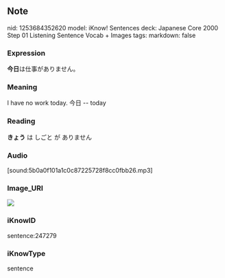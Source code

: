 ## Note
nid: 1253684352620
model: iKnow! Sentences
deck: Japanese Core 2000 Step 01 Listening Sentence Vocab + Images
tags: 
markdown: false

### Expression
<!DOCTYPE html>
<title></title>
<b>今日</b>は仕事がありません。



### Meaning
I have no work today.
今日 -- today

### Reading
<!DOCTYPE html>
<title></title>
<b>きょう</b> は しごと が ありません



### Audio
[sound:5b0a0f101a1c0c87225728f8cc0fbb26.mp3]

### Image_URI
<!DOCTYPE html>
<title></title>
<img src="f5cd0090093566eb88dc90001a7b15a1.jpg">



### iKnowID
sentence:247279

### iKnowType
sentence
